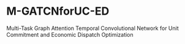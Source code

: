 # M-GATCNforUC-ED
Multi-Task Graph Attention Temporal Convolutional Network for Unit Commitment and Economic Dispatch Optimization
